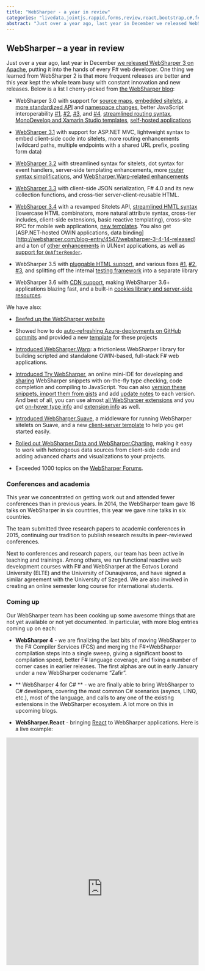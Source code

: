 ```yaml
---
title: "WebSharper - a year in review"
categories: "livedata,jointjs,rappid,forms,review,react,bootstrap,c#,f#,websharper"
abstract: "Just over a year ago, last year in December we released WebSharper 3 on Apache, putting it into the hands of every F# web developer. One thing we learned from WebSharper 2 is that more frequent releases are better and this year kept the whole team busy with constant innovation and new releases. Below is a list I cherry-picked from the WebSharper blog.. [more]"
---
```

## WebSharper – a year in review

Just over a year ago, last year in December [we released WebSharper 3 on Apache]( http://websharper.com/blog-entry/4124/websharper-3-alpha-now-under-apache-2), putting it into the hands of every F# web developer. One thing we learned from WebSharper 2 is that more frequent releases are better and this year kept the whole team busy with constant innovation and new releases. Below is a list I cherry-picked from [the WebSharper blog](http://websharper.com/blog):
 
 * WebSharper 3.0 with support for [source maps](http://websharper.com/blog-entry/4146/websharper-3-0-3-alpha-released), [embedded sitelets]( https://github.com/intellifactory/websharper/issues/307), a [more standardized API](http://websharper.com/blog-entry/4155/websharper-3-0-8-alpha-published) and [namespace changes](http://websharper.com/blog-entry/4241/websharper-3-0-36-alpha-released), better JavaScript interoperability [#1](http://websharper.com/blog-entry/4210/websharper-3-0-26-alpha-released), [#2](http://websharper.com/blog-entry/4241/websharper-3-0-36-alpha-released), [#3](http://websharper.com/blog-entry/4247/websharper-3-0-rc-released), and [#4](http://websharper.com/blog-entry/4323/websharper-3-0-released), [streamlined routing syntax](http://websharper.com/blog-entry/4231/upcoming-in-websharper-3-0-serving-rest-apis-easy-as-pie), [MonoDevelop and Xamarin Studio templates]( http://websharper.com/blog-entry/4242/websharper-3-0-alpha-for-xamarin-studio-monodevelop-is-now-available), [self-hosted applications](http://websharper.com/blog-entry/4356/websharper-3-0-59-released)

 * [WebSharper 3.1](http://websharper.com/blog-entry/4372/websharper-3-1-published) with support for ASP.NET MVC, lightweight syntax to embed client-side code into sitelets, more routing enhancements (wildcard paths, multiple endpoints with a shared URL prefix, posting form data)

 * [WebSharper 3.2](http://websharper.com/blog-entry/4401/websharper-3-2-with-support-for-scriptable-applications-better-resource-management-and-additional-streamlined-syntax) with streamlined syntax for sitelets, dot syntax for event handlers, server-side templating enhancements, more [router syntax simplifications]( http://websharper.com/blog-entry/4412/websharper-3-2-10-released), and [WebSharper.Warp-related enhancements]( http://websharper.com/blog-entry/4418/websharper-3-2-22-released)

 * [WebSharper 3.3](http://websharper.com/blog-entry/4419/websharper-3-3-released-with-client-side-json-serialization) with client-side JSON serialization, F# 4.0 and its new collection functions, and cross-tier server-client-reusable HTML.

 * [WebSharper 3.4](http://websharper.com/blog-entry/4422/websharper-3-4-released) with a revamped Sitelets API, [streamlined HMTL syntax](http://websharper.com/blog-entry/4423/websharper-ui-next-3-4-the-new-html-syntax) (lowercase HTML combinators, more natural attribute syntax, cross-tier includes, client-side extensions, basic reactive templating), cross-site RPC for mobile web applications, [new templates](http://websharper.com/blog-entry/4425/new-websharper-templates). You also get [ASP.NET-hosted OWIN applications, data binding] (http://websharper.com/blog-entry/4547/websharper-3-4-14-released) and a ton of [other enhancements](http://websharper.com/blog-entry/4555/websharper-3-4-19-released) in UI.Next applications, as well as [support for `OnAfterRender`](http://websharper.com/blog-entry/4550/websharper-ui-next-3-4-19-with-onafterrender).

 * WebSharper 3.5 with [pluggable HTML support](http://websharper.com/blog-entry/4584/announcing-websharper-3-5-with-pluggable-html-support), and various fixes [#1](http://websharper.com/blog-entry/4601/websharper-3-5-9-released), [#2](http://websharper.com/blog-entry/4618/websharper-3-5-13-released), [#3](http://websharper.com/blog-entry/4619/websharper-3-5-14-released), and splitting off the internal [testing framework](http://websharper.com/blog-entry/4625/websharper-3-5-16-released) into a separate library

 * WebSharper 3.6 with [CDN support](http://websharper.com/blog-entry/4630/websharper-3-6-released-with-cdn-support), making WebSharper 3.6+ applications blazing fast, and a built-in [cookies library and server-side resources](http://websharper.com/blog-entry/4636/websharper-3-6-6-released).

We have also:

 * [Beefed up the WebSharper website](http://websharper.com/blog-entry/4336/websharper-site-enhancements)

 * Showed how to do [auto-refreshing Azure-deployments on GitHub commits]( http://websharper.com/blog-entry/4367/websharper-from-zero-to-an-azure-deployed-web-application) and provided a new [template](http://websharper.com/blog-entry/4368/deploying-websharper-apps-to-azure-via-github) for these projects

 * [Introduced WebSharper.Warp](http://websharper.com/blog-entry/4409/introducing-websharper-warp): a frictionless WebSharper library for building scripted and standalone OWIN-based, full-stack F# web applications.

 * [Introduced Try WebSharper](http://websharper.com/blog-entry/4424/introducing-try-websharper), an online mini-IDE for developing and [sharing](http://websharper.com/blog-entry/4426/share-and-embed-try-websharper-snippets) WebSharper snippets with on-the-fly type checking, code completion and compiling to JavaScript. You can also [version these snippets, import them from gists](http://websharper.com/blog-entry/4537/try-websharper-snippet-versioning-gist-import-and-other-enhancements-now-available) and add [update notes](http://websharper.com/blog-entry/4540/try-websharper-update-notes-for-snippets) to each version. And best of all, you can use almost [all WebSharper extensions](http://websharper.com/blog-entry/4546/live-f-coding-and-snippets-with-dependencies-in-try-websharper) and you get [on-hover type info]( http://websharper.com/blog-entry/4552/try-websharper-on-hover-type-info) and [extension info](http://websharper.com/blog-entry/4559/try-websharper-version-info-about-extensions-and-some-embedding-improvements) as well.

 * [Introduced WebSharper.Suave](http://websharper.com/blog-entry/4556/announcing-websharper-suave), a middleware for running WebSharper sitelets on Suave, and a new [client-server template](http://websharper.com/blog-entry/4584/announcing-websharper-3-5-with-pluggable-html-support) to help you get started easily.

 * [Rolled out WebSharper.Data and WebSharper.Charting](http://websharper.com/blog-entry/4623/data-aware-workbooks-and-client-side-data-access-with-websharper-data), making it easy to work with heterogeous data sources from client-side code and adding advanced charts and visualizations to your projects.
 
 * Exceeded 1000 topics on the [WebSharper Forums](http://websharper.com/questions).
 
### Conferences and academia

This year we concentrated on getting work out and attended fewer conferences than in previous years.  In 2014, the WebSharper team gave 16 talks on WebSharper in six countries, this year we gave nine talks in six countries.

The team submitted three research papers to academic conferences in 2015, continuing our tradition to publish research results in peer-reviewed conferences.

Next to conferences and research papers, our team has been active in teaching and trainings.  Among others, we run functional reactive web development courses with F# and WebSharper at the Eotvos Lorand University (ELTE) and the University of Dunaujvaros, and have signed a similar agreement with the University of Szeged.  We are also involved in creating an online semester long course for international students.

### Coming up

Our WebSharper team has been cooking up some awesome things that are not yet available or not yet documented. In particular, with more blog entries coming up on each:

 * **WebSharper 4** - we are finalizing the last bits of moving WebSharper to the F# Compiler Services (FCS) and merging the F#+WebSharper compilation steps into a single sweep, giving a significant boost to compilation speed, better F# language coverage, and fixing a number of corner cases in earlier releases. The first alphas are out in early January under a new WebSharper codename “Zafir”.
 
 * ** WebSharper 4 for C# ** - we are finally able to bring WebSharper to C# developers, covering the most common C# scenarios (asyncs, LINQ, etc.), most of the language, and calls to any one of the existing extensions in the WebSharper ecosystem. A lot more on this in upcoming blogs.
 
 * **WebSharper.React** - bringing [React](https://facebook.github.io/react) to WebSharper applications. Here is a live example:
 
 <div style="width:100%;min-height:300px;position:relative"><iframe style="position:absolute;border:none;width:100%;height:100%" src="http://try.websharper.com/embed/sandorr/00005G"></iframe><div>

 * **WebSharper.LiveData** - automatic syncronization of reactive data models between a server and its participating clients.  You can read a draft of [our first, upcoming tutorial](http://websharper.com/tutorials/livedata).

 * **WebSharper.Forms** and **WebSharper.Forms.Bootstrap** - reactive web forms (aka. reactive Piglets) with custom rendering. Here is a live example that uses Bootstrap-based rendering for a login form:
 
 <div style="width:100%;min-height:400px;position:relative"><iframe style="position:absolute;border:none;width:100%;height:100%" src="http://try.websharper.com/embed/adam.granicz/00004x"></iframe><div>
 
 * New extensions, in particular **WebSharper.JointJs** and **WebSharper.Rappid** - bringing awesome diagramming solutions to WebSharper:
 
 <div style="width:100%;min-height:400px;position:relative"><iframe style="position:absolute;border:none;width:100%;height:100%" src="http://try.websharper.com/embed/qwe2/00005D"></iframe><div>
 
 * Updating [CloudSharper](http://cloudsharper.com) with the latest WebSharper - this has been left on the backburner for several releases, now it's time to sync the two again.  Once this work is finished, CloudSharper will be your one-stop shop for online web and mobile development with C# and F#; quick data access, analytics and visualization, and a host of other interactive capabilities.
 
This article gave you a quick overview of WebSharper in 2015, and is by no means complete.  One thing is certain: WebSharper remains the primary choice for F# web developers, giving unparalleled productivity and access to the largest F# web ecosystem, and works well with a number of other efforts (ASP.NET, MVC, OWIN, Suave, Hopac, etc.) in the web and development space.

Happy coding and Happy Holidays!
